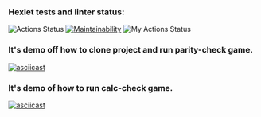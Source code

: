 ### Hexlet tests and linter status:
![Actions Status](https://github.com/Yur-ok/php-project-lvl1/workflows/hexlet-check/badge.svg) [![Maintainability](https://api.codeclimate.com/v1/badges/5380a54b395829b5dd53/maintainability)](https://codeclimate.com/github/Yur-ok/php-project-lvl1/maintainability) ![My Actions Status](https://github.com/Yur-ok/php-project-lvl1/workflows/CI/badge.svg)

### It's demo off how to clone project and run parity-check game.
[![asciicast](https://asciinema.org/a/365733.svg)](https://asciinema.org/a/365733)

### It's demo of how to run calc-check game.
[![asciicast](https://asciinema.org/a/USzmFfpAjm597WZxlXJLjIi1P.svg)](https://asciinema.org/a/USzmFfpAjm597WZxlXJLjIi1P)
